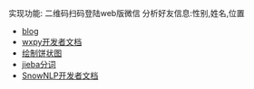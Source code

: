 实现功能:
二维码扫码登陆web版微信
分析好友信息:性别,姓名,位置
- [blog](https://blog.csdn.net/Code_7900x/article/details/83214421)
- [wxpy开发者文档](https://wxpy.readthedocs.io/zh/latest/bot.html)
- [绘制饼状图](https://matplotlib.org/gallery/pie_and_polar_charts/pie_features.html#sphx-glr-gallery-pie-and-polar-charts-pie-features-py)
- [jieba分词](https://github.com/fxsjy/jieba)
- [SnowNLP开发者文档](https://github.com/isnowfy/snownlp)
